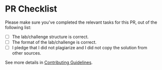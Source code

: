 # PR Checklist

Please make sure you've completed the relevant tasks for this PR, out of the following list:

- [ ] The lab/challenge structure is correct.
- [ ] The format of the lab/challenge is correct.
- [ ] I pledge that I did not plagiarize and I did not copy the solution from other sources.

See more details in [Contributing Guidelines](https://labex.gitbook.io/contributing-guidelines/).

